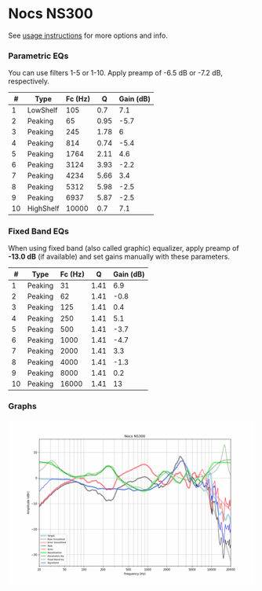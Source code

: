 # Nocs NS300
See [usage instructions](https://github.com/jaakkopasanen/AutoEq#usage) for more options and info.

### Parametric EQs
You can use filters 1-5 or 1-10. Apply preamp of -6.5 dB or -7.2 dB, respectively.

|   # | Type      |   Fc (Hz) |    Q |   Gain (dB) |
|-----|-----------|-----------|------|-------------|
|   1 | LowShelf  |       105 | 0.7  |         7.1 |
|   2 | Peaking   |        65 | 0.95 |        -5.7 |
|   3 | Peaking   |       245 | 1.78 |         6   |
|   4 | Peaking   |       814 | 0.74 |        -5.4 |
|   5 | Peaking   |      1764 | 2.11 |         4.6 |
|   6 | Peaking   |      3124 | 3.93 |        -2.2 |
|   7 | Peaking   |      4234 | 5.66 |         3.4 |
|   8 | Peaking   |      5312 | 5.98 |        -2.5 |
|   9 | Peaking   |      6937 | 5.87 |        -2.5 |
|  10 | HighShelf |     10000 | 0.7  |         7.1 |

### Fixed Band EQs
When using fixed band (also called graphic) equalizer, apply preamp of **-13.0 dB** (if available) and set gains manually with these parameters.

|   # | Type    |   Fc (Hz) |    Q |   Gain (dB) |
|-----|---------|-----------|------|-------------|
|   1 | Peaking |        31 | 1.41 |         6.9 |
|   2 | Peaking |        62 | 1.41 |        -0.8 |
|   3 | Peaking |       125 | 1.41 |         0.4 |
|   4 | Peaking |       250 | 1.41 |         5.1 |
|   5 | Peaking |       500 | 1.41 |        -3.7 |
|   6 | Peaking |      1000 | 1.41 |        -4.7 |
|   7 | Peaking |      2000 | 1.41 |         3.3 |
|   8 | Peaking |      4000 | 1.41 |        -1.3 |
|   9 | Peaking |      8000 | 1.41 |         0.2 |
|  10 | Peaking |     16000 | 1.41 |        13   |

### Graphs
![](./Nocs%20NS300.png)
